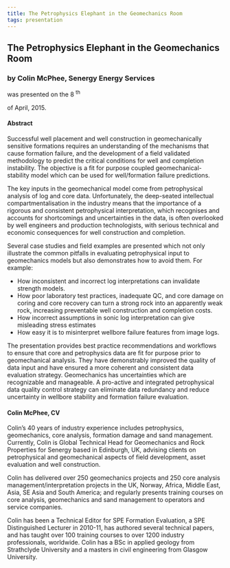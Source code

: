 ```yaml
---
title: The Petrophysics Elephant in the Geomechanics Room
tags: presentation 
---
```



		
<h2>
The Petrophysics Elephant in the Geomechanics Room
</h2>

 



		
<h3>
by Colin McPhee, Senergy Energy Services
</h3>

 



 
<p>
was presented on the 8
<sup>
th
</sup>

 of April, 2015.
</p>

	

 
<h4>
Abstract
</h4>





<p>
Successful well placement and well construction in geomechanically sensitive formations requires an understanding of the mechanisms that cause formation failure, and the development of a field validated methodology to predict the critical conditions for well and completion instability. The objective is a fit for purpose coupled geomechanical-stability model which can be used for well/formation failure predictions. 

The key inputs in the geomechanical model come from petrophysical analysis of log and core data. Unfortunately, the deep-seated intellectual compartmentalisation in the industry means that the importance of a rigorous and consistent petrophysical interpretation, which recognises and accounts for shortcomings and uncertainties in the data, is often overlooked by well engineers and production technologists, with serious technical and economic consequences for well construction and completion.
</p>

<p>
 

Several case studies and field examples are presented which not only illustrate the common pitfalls in evaluating petrophysical input to geomechanics models but also demonstrates how to avoid them. For example: 

<ul>
<li>
How inconsistent and incorrect log interpretations can invalidate strength models. 
</li>



<li>
How poor laboratory test practices, inadequate QC, and core damage on coring and core recovery can turn a strong rock into an apparently weak rock, increasing preventable well construction and completion costs. 
</li>



<li>
How incorrect assumptions in sonic log interpretation can give misleading stress estimates 
</li>



<li>
How easy it is to misinterpret wellbore failure features from image logs. 
</li>

</ul>



</p>

<p>
The presentation provides best practice recommendations and workflows to ensure that core and petrophysics data are fit for purpose prior to geomechanical analysis. They have demonstrably improved the quality of data input and have ensured a more coherent and consistent data evaluation strategy. Geomechanics has uncertainties which are recognizable and manageable. A pro-active and integrated petrophysical data quality control strategy can eliminate data redundancy and reduce uncertainty in wellbore stability and formation failure evaluation.

</p>





<h4>
Colin McPhee, CV
</h4>





<p>
Colin’s 40 years of industry experience includes petrophysics, geomechanics, core analysis, formation damage and sand management.  Currently, Colin is Global Technical Head for Geomechanics and Rock Properties for Senergy based in Edinburgh, UK,  advising clients on petrophysical and geomechanical aspects of field development, asset evaluation and well construction. 
</p>

<p>


Colin has delivered over 250 geomechanics projects and 250 core analysis management/interpretation projects in the UK, Norway, Africa, Middle East, Asia, SE Asia and South America; and regularly presents training courses on core analysis, geomechanics and sand management to operators and service companies.
</p>

<p>


Colin has been a Technical Editor for SPE Formation Evaluation, a SPE Distinguished Lecturer in 2010-11, has authored several technical papers, and has taught over 100 training courses to over 1200 industry professionals, worldwide. Colin has a BSc in applied geology from Strathclyde University and a masters in civil engineering from Glasgow University.

</p>



 

	

